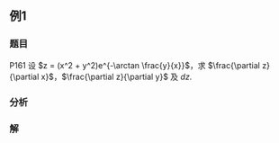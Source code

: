 ## 例1
### 题目
P161 设 $z = (x^2 + y^2)e^{-\arctan \frac{y}{x}}$，求 $\frac{\partial z}{\partial x}$，$\frac{\partial z}{\partial y}$ 及 $dz$.
### 分析

### 解
